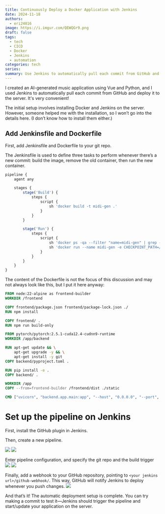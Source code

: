 ```yaml
---
title: Continuously Deploy a Docker Application with Jenkins
date: 2024-11-18
authors:
  - eri24816
image: https://i.imgur.com/QEWQGr9.png
draft: false
tags:
  - tech
  - CICD
  - Docker
  - Jenkins
  - automation
categories: tech
series: 
summary: Use Jenkins to automatically pull each commit from GitHub and deploy it to the server.
---
```

I created an AI-generated music application using Vue and Python, and I used Jenkins to automatically pull each commit from GitHub and deploy it to the server. It's very convenient!

The initial setup involves installing Docker and Jenkins on the server. However, someone helped me with the installation, so I won’t go into the details here. (I don’t know how to install them either.)
## Add Jenkinsfile and Dockerfile
First, add Jenkinsfile and Dockerfile to your git repo.

The Jenkinsfile is used to define three tasks to perform whenever there’s a new commit: build the image, remove the old container, then run the new container.

```javascript
pipeline {
    agent any

    stages {
        stage('Build') {
            steps {
                script {
                    sh 'docker build -t midi-gen .'
                }
            }
        }

        stage('Run') {
            steps { 
                script {
                    sh 'docker ps -qa --filter "name=midi-gen" | grep -q . && docker stop midi-gen && docker rm midi-gen || true'
                    sh 'docker run --name midi-gen -e CHECKPOINT_PATH=/volume/checkpoint.pt -v /home/eri/midi-gen-volume:/volume -p 8010:8010 --gpus all --rm -d midi-gen' 
                }
            }
        }
    }
}
```

The content of the Dockerfile is not the focus of this discussion and may not always look like this, but I put it here anyway:
```Dockerfile
FROM node:22-alpine as frontend-builder
WORKDIR /frontend

COPY frontend/package.json frontend/package-lock.json ./
RUN npm install

COPY frontend/ .
RUN npm run build-only

FROM pytorch/pytorch:2.5.1-cuda12.4-cudnn9-runtime
WORKDIR /app/backend

RUN apt-get update && \
    apt-get upgrade -y && \
    apt-get install -y git
COPY backend/pyproject.toml .

RUN pip install -e .
COPY backend/ .

WORKDIR /app
COPY --from=frontend-builder /frontend/dist ./static

CMD ["uvicorn", "backend.app.main:app", "--host", "0.0.0.0", "--port", "8010"]
```

# Set up the pipeline on Jenkins

First, install the GitHub plugin in Jenkins.

Then, create a new pipeline.

![](https://i.imgur.com/oSjajxr.png)
![](https://i.imgur.com/zt6vmdb.png)

Enter pipeline configuration, and specify the git repo and the build trigger
![](https://i.imgur.com/nKd12Lb.png)
![](https://i.imgur.com/lvVA2t3.png)

Finally, add a webhook to your GitHub repository, pointing to `<your jenkins url>/github-webhook/`. This way, GitHub will notify Jenkins to deploy whenever you push changes.
![](https://i.imgur.com/x8EonGV.png)

And that’s it! The automatic deployment setup is complete. You can try making a commit to test it—Jenkins should trigger the pipeline and start/update your application on the server.